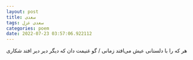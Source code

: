 ```yaml
---
layout: post
title: سعدی
tags: سعدی غزل
categories: poem
date: 2022-07-23 03:57:06.922112
---
```


هر که را با دلستانی عیش می‌افتد زمانی / گو غنیمت دان که دیگر دیر دیر افتد شکاری